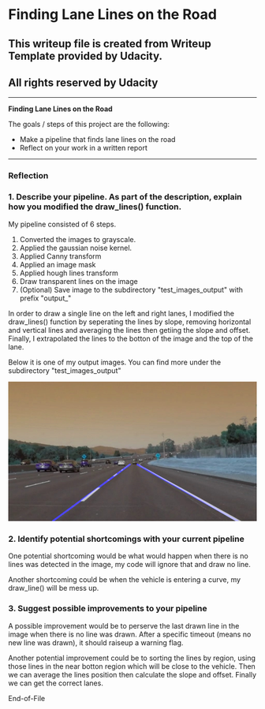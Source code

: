 # **Finding Lane Lines on the Road** 

## This writeup file is created from Writeup Template provided by Udacity.
## All rights reserved by Udacity

---

**Finding Lane Lines on the Road**

The goals / steps of this project are the following:
* Make a pipeline that finds lane lines on the road
* Reflect on your work in a written report


[//]: # (Image References)

[image1]: ./test_images_output/output_solidWhiteCurve.jpg "solidWhiteCurve"

---

### Reflection

### 1. Describe your pipeline. As part of the description, explain how you modified the draw_lines() function.

My pipeline consisted of 6 steps.
1. Converted the images to grayscale.
2. Applied the gaussian noise kernel.
3. Applied Canny transform
4. Applied an image mask
5. Applied hough lines transform
6. Draw transparent lines on the image
7. (Optional) Save image to the subdirectory "test_images_output" with prefix "output_"

In order to draw a single line on the left and right lanes, I modified the draw_lines() function by seperating the lines by slope, removing horizontal and vertical lines and averaging the lines then getiing the slope and offset. Finally, I extrapolated the lines to the botton of the image and the top of the lane.

Below it is one of my output images.
You can find more under the subdirectory "test_images_output"

![alt text][image1]


### 2. Identify potential shortcomings with your current pipeline


One potential shortcoming would be what would happen when there is no lines was detected in the image, my code will ignore that and draw no line.

Another shortcoming could be when the vehicle is entering a curve, my draw_line() will be mess up.


### 3. Suggest possible improvements to your pipeline

A possible improvement would be to perserve the last drawn line in the image when there is no line was drawn.
After a specific timeout (means no new line was drawn), it should raiseup a warning flag.

Another potential improvement could be to sorting the lines by region, using those lines in the near botton region which will be close to the vehicle. Then we can average the lines position then calculate the slope and offset. Finally we can get the correct lanes.

End-of-File
